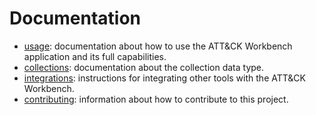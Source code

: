 # Documentation

- [usage](/docs/usage.md): documentation about how to use the ATT&CK Workbench application and its full capabilities.
- [collections](/docs/collections.md): documentation about the collection data type.
- [integrations](/docs/integrations.md): instructions for integrating other tools with the ATT&CK Workbench.
- [contributing](/docs/contributing.md): information about how to contribute to this project.
